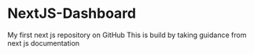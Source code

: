 # NextJS-Dashboard
My first next js repository on GitHub
This is build by taking guidance from next js documentation

